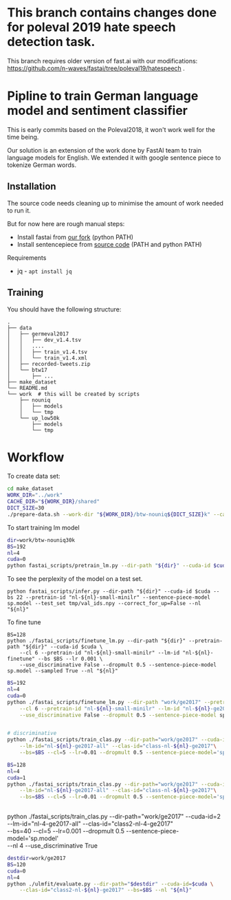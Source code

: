 # This branch contains changes done for poleval 2019 hate speech detection task.

This branch requires older version of fast.ai with our modifications: https://github.com/n-waves/fastai/tree/poleval19/hatespeech .

# Pipline to train German language model and sentiment classifier

This is early commits based on the Poleval2018, it won't work well for the time being.

Our solution is an extension of the work done by FastAI team to train language models for English.
We extended it with google sentence piece to tokenize German words. 


## Installation
The source code needs cleaning up to minimise the amount of work needed to run it.

But for now here are rough manual steps:

- Install fastai from [our fork](https://github.com/n-waves/fastai/releases/tag/poleval2018) (python PATH) 
- Install sentencepiece from [source code](https://github.com/google/sentencepiece/) (PATH and python PATH)

Requirements
- jq  - `apt install jq`

## Training
You should have the following structure:
```
.
├── data
│   ├── germeval2017
│   │   ├── dev_v1.4.tsv
│   │   ....
│   │   ├── train_v1.4.tsv
│   │   └── train_v1.4.xml
│   ├── recorded-tweets.zip
│   └── btw17
│       ├── ...
├── make_dataset
└── README.md
└── work  # this will be created by scripts
    ├── nouniq
    │   ├── models
    │   └── tmp
    └── up_low50k
        ├── models
        └── tmp 
```

# Workflow

To create data set:
```bash
cd make_dataset
WORK_DIR="../work"
CACHE_DIR="${WORK_DIR}/shared"
DICT_SIZE=30
./prepare-data.sh --work-dir "${WORK_DIR}/btw-nouniq${DICT_SIZE}k" --cache-dir "${CACHE_DIR}" --vocab-size "${DICT_SIZE}000" --model-name "sp" --most-low "False" --lower-case "False" --uniq "False"
```

To start training lm model
```bash
dir=work/btw-nouniq30k
BS=192
nl=4
cuda=0
python fastai_scripts/pretrain_lm.py --dir-path "${dir}" --cuda-id $cuda --cl 12 --bs "${BS}" --lr 0.01 --pretrain-id "nl-${nl}-small-minilr" --sentence-piece-model sp.model --nl "${nl}"
```

To see the perplexity of the model on a test set.
```
python fastai_scripts/infer.py --dir-path "${dir}" --cuda-id $cuda --bs 22 --pretrain-id "nl-${nl}-small-minilr" --sentence-piece-model sp.model --test_set tmp/val_ids.npy --correct_for_up=False --nl  "${nl}"
```

To fine tune
```
BS=128
python ./fastai_scripts/finetune_lm.py --dir-path "${dir}" --pretrain-path "${dir}" --cuda-id $cuda \
    --cl 6 --pretrain-id "nl-${nl}-small-minilr" --lm-id "nl-${nl}-finetune" --bs $BS --lr 0.001 \
    --use_discriminative False --dropmult 0.5 --sentence-piece-model sp.model --sampled True --nl "${nl}"
```

```bash
BS=192
nl=4
cuda=0
python ./fastai_scripts/finetune_lm.py --dir-path "work/ge2017" --pretrain-path "work/btw-nouniq30k" --cuda-id $cuda \
    --cl 6 --pretrain-id "nl-${nl}-small-minilr" --lm-id "nl-${nl}-ge2017" --bs $BS --lr 0.001 \
    --use_discriminative False --dropmult 0.5 --sentence-piece-model sp.model --sampled True --nl "${nl}"

```
```bash

# discriminative
python ./fastai_scripts/train_clas.py --dir-path="work/ge2017" --cuda-id=$cuda \
    --lm-id="nl-${nl}-ge2017-all" --clas-id="class-nl-${nl}-ge2017"\
    --bs=$BS --cl=5 --lr=0.01 --dropmult 0.5 --sentence-piece-model='sp.model' --nl 4 --use_discriminative False
```

```bash
BS=128
nl=4
cuda=1
python ./fastai_scripts/train_clas.py --dir-path="work/ge2017" --cuda-id=$cuda \
    --lm-id="nl-${nl}-ge2017-all" --clas-id="class-nl-${nl}-ge2017"\
    --bs=$BS --cl=5 --lr=0.01 --dropmult 0.5 --sentence-piece-model='sp.model' --nl 4 --use_discriminative True
    
```
python ./fastai_scripts/train_clas.py --dir-path="work/ge2017" --cuda-id=2 \
    --lm-id="nl-4-ge2017-all" --clas-id="class2-nl-4-ge2017"\
    --bs=40 --cl=5 --lr=0.001 --dropmult 0.5 --sentence-piece-model='sp.model' \
    --nl 4 --use_discriminative True
    
    
    
```bash
destdir=work/ge2017
BS=120
cuda=0
nl=4
python ./ulmfit/evaluate.py --dir-path="$destdir" --cuda-id=$cuda \
    --clas-id="class2-nl-${nl}-ge2017" --bs=$BS --nl "${nl}"
```

